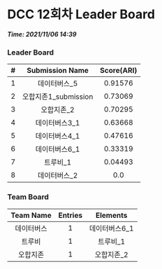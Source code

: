 # DCC 12회차 Leader Board
***Time: 2021/11/06 14:39***

### Leader Board

|#|Submission Name|Score(ARI)|
|:---:|:---:|:---:|
|1|데이터버스_5|0.91576|
|2|오합지존1_submission|0.73069|
|3|오합지존_2|0.70295|
|4|데이터버스3_1|0.63668|
|5|데이터버스4_1|0.47616|
|6|데이터버스6_1|0.33319|
|7|트루비_1|0.04493|
|8|데이터버스_2|0.0|

### Team Board

|Team Name|Entries|Elements|
|:---:|:---:|:---:|
|데이터버스|1|데이터버스6_1|
|트루비|1|트루비_1|
|오합지존|1|오합지존_2|
